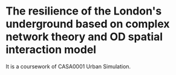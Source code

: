 # The resilience of the London's underground based on complex network theory and OD spatial interaction model

It is a coursework of CASA0001 Urban Simulation.
